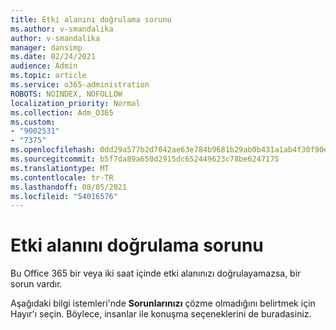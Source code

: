 ```yaml
---
title: Etki alanını doğrulama sorunu
ms.author: v-smandalika
author: v-smandalika
manager: dansimp
ms.date: 02/24/2021
audience: Admin
ms.topic: article
ms.service: o365-administration
ROBOTS: NOINDEX, NOFOLLOW
localization_priority: Normal
ms.collection: Adm_O365
ms.custom:
- "9002531"
- "7375"
ms.openlocfilehash: 0dd29a577b2d7042ae63e784b9681b29ab0b431a1ab4f30f90e49aaa03c7c0ed
ms.sourcegitcommit: b5f7da89a650d2915dc652449623c78be6247175
ms.translationtype: MT
ms.contentlocale: tr-TR
ms.lasthandoff: 08/05/2021
ms.locfileid: "54016576"
---
```

# <a name="problem-verifying-a-domain"></a>Etki alanını doğrulama sorunu

Bu Office 365 bir veya iki saat içinde etki alanınızı doğrulayamazsa, bir sorun vardır.

Aşağıdaki  bilgi istemleri'nde **Sorunlarınızı** çözme olmadığını belirtmek için Hayır'ı seçin. Böylece, insanlar ile konuşma seçeneklerini de buradasiniz.
